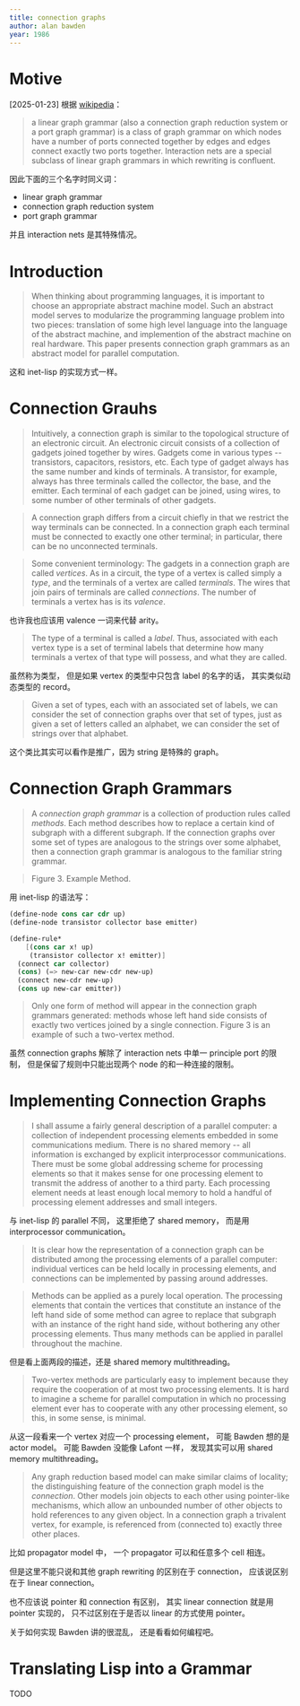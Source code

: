 ```yaml
---
title: connection graphs
author: alan bawden
year: 1986
---
```


# Motive

[2025-01-23]
根据 [wikipedia](https://en.wikipedia.org/wiki/Linear_graph_grammar)：

> a linear graph grammar (also a connection graph reduction system or
> a port graph grammar) is a class of graph grammar on which nodes
> have a number of ports connected together by edges and edges connect
> exactly two ports together.  Interaction nets are a special subclass
> of linear graph grammars in which rewriting is confluent.

因此下面的三个名字时同义词：

- linear graph grammar
- connection graph reduction system
- port graph grammar

并且 interaction nets 是其特殊情况。

# Introduction

> When thinking about programming languages, it is important to choose
> an appropriate abstract machine model. Such an abstract model serves
> to modularize the programming language problem into two pieces:
> translation of some high level language into the language of the
> abstract machine, and implemention of the abstract machine on real
> hardware. This paper presents connection graph grammars as an
> abstract model for parallel computation.

这和 inet-lisp 的实现方式一样。

# Connection Grauhs

> Intuitively, a connection graph is similar to the topological
> structure of an electronic circuit. An electronic circuit consists
> of a collection of gadgets joined together by wires. Gadgets come in
> various types -- transistors, capacitors, resistors, etc. Each type
> of gadget always has the same number and kinds of terminals. A
> transistor, for example, always has three terminals called the
> collector, the base, and the emitter. Each terminal of each gadget
> can be joined, using wires, to some number of other terminals of
> other gadgets.

> A connection graph differs from a circuit chiefly in that we
> restrict the way terminals can be connected. In a connection graph
> each terminal must be connected to exactly one other terminal; in
> particular, there can be no unconnected terminals.

> Some convenient terminology: The gadgets in a connection graph are
> called _vertices_. As in a circuit, the type of a vertex is called
> simply a _type_, and the terminals of a vertex are called
> _terminals_. The wires that join pairs of terminals are called
> _connections_. The number of terminals a vertex has is its
> _valence_.

也许我也应该用 valence 一词来代替 arity。

> The type of a terminal is called a _label_. Thus, associated with
> each vertex type is a set of terminal labels that determine how many
> terminals a vertex of that type will possess, and what they are
> called.

虽然称为类型，
但是如果 vertex 的类型中只包含 label 的名字的话，
其实类似动态类型的 record。

> Given a set of types, each with an associated set of labels, we can
> consider the set of connection graphs over that set of types, just
> as given a set of letters called an alphabet, we can consider the
> set of strings over that alphabet.

这个类比其实可以看作是推广，因为 string 是特殊的 graph。

# Connection Graph Grammars

> A _connection graph grammar_ is a collection of production rules
> called _methods_. Each method describes how to replace a certain
> kind of subgraph with a different subgraph. If the connection graphs
> over some set of types are analogous to the strings over some
> alphabet, then a connection graph grammar is analogous to the
> familiar string grammar.

> Figure 3. Example Method.

用 inet-lisp 的语法写：

```scheme
(define-node cons car cdr up)
(define-node transistor collector base emitter)

(define-rule*
    [(cons car x! up)
     (transistor collector x! emitter)]
  (connect car collector)
  (cons) (=> new-car new-cdr new-up)
  (connect new-cdr new-up)
  (cons up new-car emitter))
```

> Only one form of method will appear in the connection graph grammars
> generated: methods whose left hand side consists of exactly two
> vertices joined by a single connection. Figure 3 is an example of
> such a two-vertex method.

虽然 connection graphs 解除了
interaction nets 中单一 principle port 的限制，
但是保留了规则中只能出现两个 node 的和一种连接的限制。

# Implementing Connection Graphs

> I shall assume a fairly general description of a parallel computer:
> a collection of independent processing elements embedded in some
> communications medium. There is no shared memory -- all information
> is exchanged by explicit interprocessor communications. There must
> be some global addressing scheme for processing elements so that it
> makes sense for one processing element to transmit the address of
> another to a third party. Each processing element needs at least
> enough local memory to hold a handful of processing element
> addresses and small integers.

与 inet-lisp 的 parallel 不同，
这里拒绝了 shared memory，
而是用 interprocessor communication。

> It is clear how the representation of a connection graph can be
> distributed among the processing elements of a parallel computer:
> individual vertices can be held locally in processing elements, and
> connections can be implemented by passing around addresses.

> Methods can be applied as a purely local operation. The processing
> elements that contain the vertices that constitute an instance of
> the left hand side of some method can agree to replace that subgraph
> with an instance of the right hand side, without bothering any other
> processing elements. Thus many methods can be applied in parallel
> throughout the machine.

但是看上面两段的描述，还是 shared memory multithreading。

> Two-vertex methods are particularly easy to implement because they
> require the cooperation of at most two processing elements. It is
> hard to imagine a scheme for parallel computation in which no
> processing element ever has to cooperate with any other processing
> element, so this, in some sense, is minimal.

从这一段看来一个 vertex 对应一个 processing element，
可能 Bawden 想的是 actor model。
可能 Bawden 没能像 Lafont 一样，
发现其实可以用 shared memory multithreading。

> Any graph reduction based model can make similar claims of locality;
> the distinguishing feature of the connection graph model is the
> _connection_. Other models join objects to each other using
> pointer-like mechanisms, which allow an unbounded number of other
> objects to hold references to any given object. In a connection
> graph a trivalent vertex, for example, is referenced from (connected
> to) exactly three other places.

比如 propagator model 中，
一个 propagator 可以和任意多个 cell 相连。

但是这里不能只说和其他 graph rewriting 的区别在于 connection，
应该说区别在于 linear connection。

也不应该说 pointer 和 connection 有区别，
其实 linear connection 就是用 pointer 实现的，
只不过区别在于是否以 linear 的方式使用 pointer。

关于如何实现 Bawden 讲的很混乱，
还是看看如何编程吧。

# Translating Lisp into a Grammar

TODO
